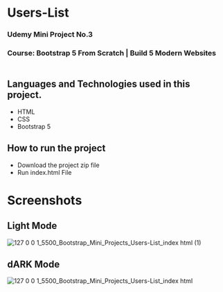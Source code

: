 # Users-List
### Udemy Mini Project No.3
### Course: Bootstrap 5 From Scratch | Build 5 Modern Websites <br> <br>

## Languages and Technologies used in this project.
- HTML
- CSS 
- Bootstrap 5

## How to run the project
- Download the project zip file
- Run index.html File

# Screenshots
## Light Mode
![127 0 0 1_5500_Bootstrap_Mini_Projects_Users-List_index html (1)](https://github.com/hamza99113/ExpenseBar-App/assets/105864157/bbdde88e-9d2c-4c2d-96d9-8b6714a24469)
## dARK Mode
![127 0 0 1_5500_Bootstrap_Mini_Projects_Users-List_index html](https://github.com/hamza99113/ExpenseBar-App/assets/105864157/a040c600-919c-4f5b-9b47-f5eb5dd44c47)
